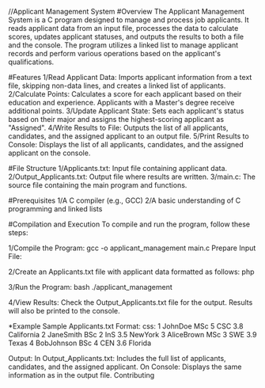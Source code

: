 //Applicant Management System
#Overview
The Applicant Management System is a C program designed to manage and process job applicants. It reads applicant data from an input file, processes the data to calculate scores, updates applicant statuses, and outputs the results to both a file and the console. The program utilizes a linked list to manage applicant records and perform various operations based on the applicant's qualifications.

#Features
1/Read Applicant Data: Imports applicant information from a text file, skipping non-data lines, and creates a linked list of applicants.
2/Calculate Points: Calculates a score for each applicant based on their education and experience. Applicants with a Master's degree receive additional points.
3/Update Applicant State: Sets each applicant's status based on their major and assigns the highest-scoring applicant as "Assigned".
4/Write Results to File: Outputs the list of all applicants, candidates, and the assigned applicant to an output file.
5/Print Results to Console: Displays the list of all applicants, candidates, and the assigned applicant on the console.

#File Structure
1/Applicants.txt: Input file containing applicant data.
2/Output_Applicants.txt: Output file where results are written.
3/main.c: The source file containing the main program and functions.

#Prerequisites
1/A C compiler (e.g., GCC)
2/A basic understanding of C programming and linked lists

#Compilation and Execution
To compile and run the program, follow these steps:

1/Compile the Program:
gcc -o applicant_management main.c
Prepare Input File:

2/Create an Applicants.txt file with applicant data formatted as follows:
php
<ID> <Name> <Education> <Experience> <Major> <GPA> <State>

3/Run the Program:
bash
./applicant_management

4/View Results:
Check the Output_Applicants.txt file for the output.
Results will also be printed to the console.

*Example
Sample Applicants.txt Format:
css:
1 JohnDoe MSc 5 CSC 3.8 California
2 JaneSmith BSc 2 InS 3.5 NewYork
3 AliceBrown MSc 3 SWE 3.9 Texas
4 BobJohnson BSc 4 CEN 3.6 Florida

Output:
In Output_Applicants.txt:
Includes the full list of applicants, candidates, and the assigned applicant.
On Console:
Displays the same information as in the output file.
Contributing
